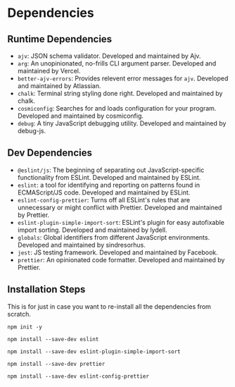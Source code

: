 # Dependencies

## Runtime Dependencies

- `ajv`: JSON schema validator.
  Developed and maintained by Ajv.  
- `arg`: An unopinionated, no-frills CLI argument parser.
  Developed and maintained by Vercel.
- `better-ajv-errors`: Provides relevent error messages for `ajv`.
  Developed and maintained by Atlassian.
- `chalk`: Terminal string styling done right.
  Developed and maintained by chalk.
- `cosmiconfig`: Searches for and loads configuration for your program.
  Developed and maintained by cosmiconfig.
- `debug`: A tiny JavaScript debugging utility.
  Developed and maintained by debug-js.

## Dev Dependencies

- `@eslint/js`: The beginning of separating out
  JavaScript-specific functionality from ESLint.
  Developed and maintained by ESLint.
- `eslint`: a tool for identifying and reporting on patterns
  found in ECMAScript/JS code.
  Developed and maintained by ESLint.
- `eslint-config-prettier`: Turns off all ESLint's rules
  that are unnecessary or might conflict with Prettier.
  Developed and maintained by Prettier.
- `eslint-plugin-simple-import-sort`: ESLint's plugin for
  easy autofixable import sorting.
  Developed and maintained by lydell.
- `globals`: Global identifiers from  different JavaScript environments.
  Developed and maintained by sindresorhus.
- `jest`: JS testing framework.
  Developed and maintained by Facebook.
- `prettier`: An opinionated code formatter.
  Developed and maintained by Prettier.

## Installation Steps

This is for just in case you want to re-install all the dependencies from scratch.

`npm init -y`

`npm install --save-dev eslint`

`npm install --save-dev eslint-plugin-simple-import-sort`

`npm install --save-dev prettier`

`npm install --save-dev eslint-config-prettier`
